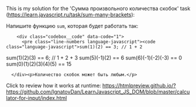 This is my solution for the 'Сумма произвольного количества скобок' task (https://learn.javascript.ru/task/sum-many-brackets):

<p>Напишите функцию <code>sum</code>, которая будет работать так:</p>
<div data-trusted="1" class="code-example">
      <div class="codebox code-example__codebox">
        
        <div class="codebox__code" data-code="1">
          <pre class="line-numbers language-javascript"><code class="language-javascript">sum(1)(2) == 3; // 1 + 2
sum(1)(2)(3) == 6; // 1 + 2 + 3
sum(5)(-1)(2) == 6
sum(6)(-1)(-2)(-3) == 0
sum(0)(1)(2)(3)(4)(5) == 15</code></pre>
        </div>
      </div>
      
      </div><p>Количество скобок может быть любым.</p>
      
Click to review how it works at runtime:
https://htmlpreview.github.io/?https://github.com/IgnatovDan/LearnJavascript_JS_DOM/blob/master/calculator-for-input/index.html
